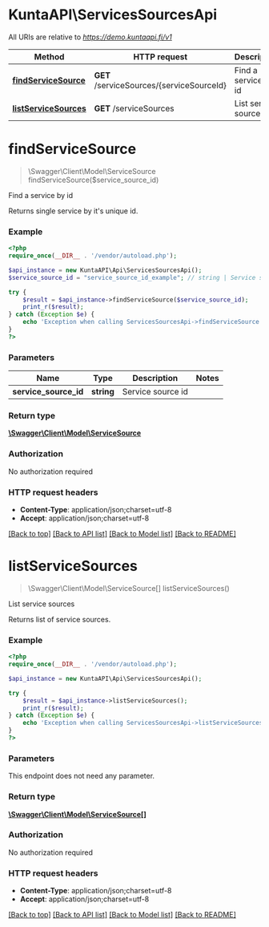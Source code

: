 # KuntaAPI\ServicesSourcesApi

All URIs are relative to *https://demo.kuntaapi.fi/v1*

Method | HTTP request | Description
------------- | ------------- | -------------
[**findServiceSource**](ServicesSourcesApi.md#findServiceSource) | **GET** /serviceSources/{serviceSourceId} | Find a service by id
[**listServiceSources**](ServicesSourcesApi.md#listServiceSources) | **GET** /serviceSources | List service sources


# **findServiceSource**
> \Swagger\Client\Model\ServiceSource findServiceSource($service_source_id)

Find a service by id

Returns single service by it's unique id.

### Example
```php
<?php
require_once(__DIR__ . '/vendor/autoload.php');

$api_instance = new KuntaAPI\Api\ServicesSourcesApi();
$service_source_id = "service_source_id_example"; // string | Service source id

try {
    $result = $api_instance->findServiceSource($service_source_id);
    print_r($result);
} catch (Exception $e) {
    echo 'Exception when calling ServicesSourcesApi->findServiceSource: ', $e->getMessage(), PHP_EOL;
}
?>
```

### Parameters

Name | Type | Description  | Notes
------------- | ------------- | ------------- | -------------
 **service_source_id** | **string**| Service source id |

### Return type

[**\Swagger\Client\Model\ServiceSource**](../Model/ServiceSource.md)

### Authorization

No authorization required

### HTTP request headers

 - **Content-Type**: application/json;charset=utf-8
 - **Accept**: application/json;charset=utf-8

[[Back to top]](#) [[Back to API list]](../../README.md#documentation-for-api-endpoints) [[Back to Model list]](../../README.md#documentation-for-models) [[Back to README]](../../README.md)

# **listServiceSources**
> \Swagger\Client\Model\ServiceSource[] listServiceSources()

List service sources

Returns list of service sources.

### Example
```php
<?php
require_once(__DIR__ . '/vendor/autoload.php');

$api_instance = new KuntaAPI\Api\ServicesSourcesApi();

try {
    $result = $api_instance->listServiceSources();
    print_r($result);
} catch (Exception $e) {
    echo 'Exception when calling ServicesSourcesApi->listServiceSources: ', $e->getMessage(), PHP_EOL;
}
?>
```

### Parameters
This endpoint does not need any parameter.

### Return type

[**\Swagger\Client\Model\ServiceSource[]**](../Model/ServiceSource.md)

### Authorization

No authorization required

### HTTP request headers

 - **Content-Type**: application/json;charset=utf-8
 - **Accept**: application/json;charset=utf-8

[[Back to top]](#) [[Back to API list]](../../README.md#documentation-for-api-endpoints) [[Back to Model list]](../../README.md#documentation-for-models) [[Back to README]](../../README.md)

